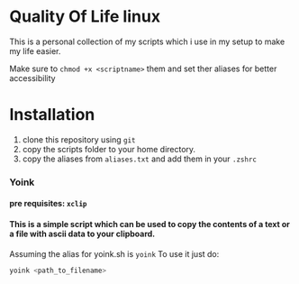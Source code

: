 # Quality Of Life linux

This is a personal collection of my scripts which i use in my setup to make my life easier.

Make sure to ``chmod +x <scriptname>`` them and set ther aliases for better accessibility

# Installation
1. clone this repository using ``git``
2. copy the scripts folder to your home directory.
3. copy the aliases from ``aliases.txt`` and add them in your ``.zshrc``

### Yoink 
#### pre requisites: ``xclip``
#### This is a simple script which can be used to copy the contents of a text or a file with ascii data to your clipboard.

Assuming the alias for yoink.sh is ``yoink``
To use it just do:
```bash
yoink <path_to_filename>

```
